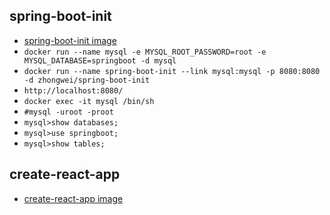 ## spring-boot-init
- [spring-boot-init image](https://hub.docker.com/r/zhongwei/spring-boot-init/)
- `docker run --name mysql -e MYSQL_ROOT_PASSWORD=root -e MYSQL_DATABASE=springboot -d mysql`
- `docker run --name spring-boot-init --link mysql:mysql -p 8080:8080 -d zhongwei/spring-boot-init`
- `http://localhost:8080/`
- `docker exec -it mysql /bin/sh`
- `#mysql -uroot -proot`
- `mysql>show databases;`
- `mysql>use springboot;`
- `mysql>show tables;`

## create-react-app
- [create-react-app image](https://hub.docker.com/r/zhongwei/create-react-app/)


